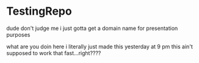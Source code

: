 # TestingRepo
dude don't judge me i just gotta get a domain name for presentation purposes

what are you doin here i literally just made this yesterday at 9 pm this ain't supposed to work that fast...right????
